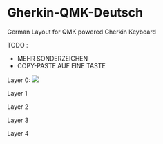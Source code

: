 # Gherkin-QMK-Deutsch

German Layout for QMK powered Gherkin Keyboard

TODO :
- MEHR SONDERZEICHEN
- COPY-PASTE AUF EINE TASTE

Layer 0:
![](http://www.keyboard-layout-editor.com/#/gists/f31221d3be9c01af15d412264835ac52)

Layer 1

Layer 2

Layer 3

Layer 4

